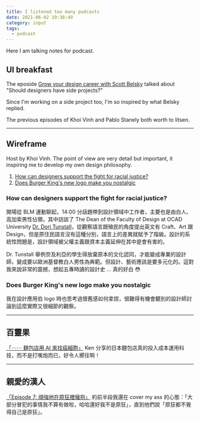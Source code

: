 ```yaml
---
title: I listened too many podcasts
date: 2021-06-02 19:38:49
category: input
tags:
  - podcast
---
```


Here I am talking notes for podcast.

## UI breakfast

The eposide [Grow your design career with Scott Belsky](https://podcasts.apple.com/us/podcast/ui-breakfast-ui-ux-design-and-product-strategy/id939175693?i=1000523418929) talked about "Should designers have side projects?"

Since I'm working on a side project too, I'm so inspired by what Belsky replied.

The previous episodes of Khoi Vinh and Pablo Stanely both worth to litsen.

---

## Wireframe

Host by Khoi Vinh. The point of view are very detail but important, it inspiring me to develop my own design philosophy.

1. [How can designers support the fight for racial justice?](https://podcasts.apple.com/us/podcast/wireframe/id1437677219?i=1000521038606)
2. [Does Burger King's new logo make you nostalgic](https://podcasts.apple.com/us/podcast/wireframe/id1437677219?i=1000516740701)

### How can designers support the fight for racial justice?

開場從 BLM 運動聊起，14:00 分話題帶到設計領域中工作者，主要也是由白人、高加索男性佔領，其中訪談了 The Dean of the Faculty of Design at OCAD University [Dr. Dori Tunstall](https://www.instagram.com/deandori_ocadu/)，從觀察語言跟殖民的角度提出英文有 Craft、Art 跟 Design，但是原住民語言沒有這種分別，語言上的差異就賦予了階級。設計的系統性問題是，設計領域被父權主義跟資本主義延伸在其中是會有害的。

Dr. Tunstall 舉例奈及利亞的學生得放棄原本的文化認同，才能變成專業的設計師，變成要以歐洲基督教白人男性為典範。但設計、藝術應該是要多元化的。這對我來說非常的震撼，想起五專時讀的設計史 ... 真的好白 😳

### Does Burger King's new logo make you nostalgic

我在設計應用伯 logo 時也思考過懷舊感如何拿捏，很難得有機會聽別的設計師討論到這麼實際又很細節的觀察。

---

## 百靈果

[「⋯⋯ 麵包店用 AI 來找癌細胞」](https://podcasts.apple.com/us/podcast/%E7%99%BE%E9%9D%88%E6%9E%9Cnews/id1106847606?i=1000521903219)
Ken 分享的日本麵包店真的投入成本運用科技，而不是打嘴炮而已，好令人嚮往啊！

---

## 親愛的漢人

[「Episode 7: 頑強地在原狂裡擁抱」](https://podcasts.apple.com/us/podcast/%E8%A6%AA%E6%84%9B%E7%9A%84%E6%BC%A2%E4%BA%BA/id1523247165?i=1000518572619)
約前半段我還在 cover my ass 的心態：「大部分冒犯的事情我不算有做啦，哈哈還好我不是原狂」，直到他們說「原狂都不覺得自己是原狂」。
